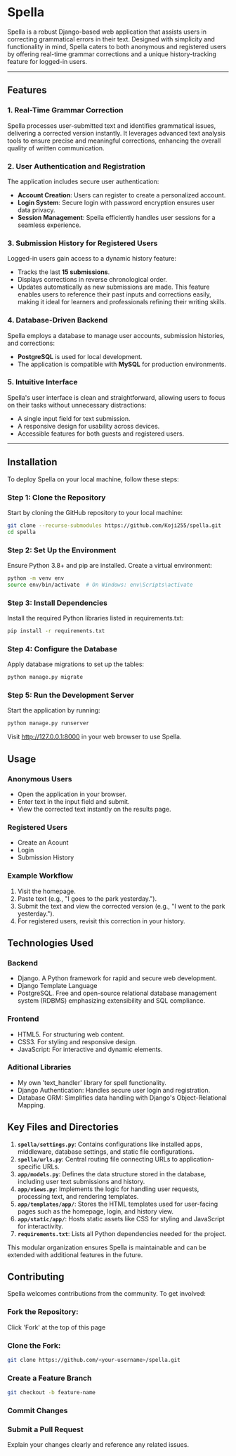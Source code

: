 # Spella

Spella is a robust Django-based web application that assists users in correcting grammatical errors in their text. Designed with simplicity and functionality in mind, Spella caters to both anonymous and registered users by offering real-time grammar corrections and a unique history-tracking feature for logged-in users.

---

## Features

### 1. Real-Time Grammar Correction
Spella processes user-submitted text and identifies grammatical issues, delivering a corrected version instantly. It leverages advanced text analysis tools to ensure precise and meaningful corrections, enhancing the overall quality of written communication.

### 2. User Authentication and Registration
The application includes secure user authentication:
- **Account Creation**: Users can register to create a personalized account.
- **Login System**: Secure login with password encryption ensures user data privacy.
- **Session Management**: Spella efficiently handles user sessions for a seamless experience.

### 3. Submission History for Registered Users
Logged-in users gain access to a dynamic history feature:
- Tracks the last **15 submissions**.
- Displays corrections in reverse chronological order.
- Updates automatically as new submissions are made.
This feature enables users to reference their past inputs and corrections easily, making it ideal for learners and professionals refining their writing skills.

### 4. Database-Driven Backend
Spella employs a database to manage user accounts, submission histories, and corrections:
- **PostgreSQL** is used for local development.
- The application is compatible with **MySQL** for production environments.

### 5. Intuitive Interface
Spella's user interface is clean and straightforward, allowing users to focus on their tasks without unnecessary distractions:
- A single input field for text submission.
- A responsive design for usability across devices.
- Accessible features for both guests and registered users.

---

## Installation

To deploy Spella on your local machine, follow these steps:

### Step 1: Clone the Repository
Start by cloning the GitHub repository to your local machine:
```bash
git clone --recurse-submodules https://github.com/Koji255/spella.git
cd spella
```

### Step 2: Set Up the Environment
Ensure Python 3.8+ and pip are installed. Create a virtual environment:
```bash
python -m venv env
source env/bin/activate  # On Windows: env\Scripts\activate
```

### Step 3: Install Dependencies
Install the required Python libraries listed in requirements.txt:
```bash
pip install -r requirements.txt
```

### Step 4: Configure the Database
Apply database migrations to set up the tables:
```bash
python manage.py migrate
```

### Step 5: Run the Development Server
Start the application by running:
```bash
python manage.py runserver
```
Visit http://127.0.0.1:8000 in your web browser to use Spella.

## Usage
### Anonymous Users
- Open the application in your browser.
- Enter text in the input field and submit.
- View the corrected text instantly on the results page.
### Registered Users
- Create an Acount
- Login
- Submission History
### Example Workflow
1. Visit the homepage.
2. Paste text (e.g., "I goes to the park yesterday.").
3. Submit the text and view the corrected version (e.g., "I went to the park yesterday.").
4. For registered users, revisit this correction in your history.

## Technologies Used
### Backend
- Django. A Python framework for rapid and secure web development.
- Django Template Language
- PostgreSQL. Free and open-source relational database management system (RDBMS) emphasizing extensibility and SQL compliance.
### Frontend
- HTML5. For structuring web content.
- CSS3. For styling and responsive design.
- JavaScript: For interactive and dynamic elements.
### Aditional Libraries
- My own 'text_handler' library for spell functionality.
- Django Authentication: Handles secure user login and registration.
- Database ORM: Simplifies data handling with Django's Object-Relational Mapping.

## Key Files and Directories
1. **`spella/settings.py`**: Contains configurations like installed apps, middleware, database settings, and static file configurations.
2. **`spella/urls.py`**: Central routing file connecting URLs to application-specific URLs.
3. **`app/models.py`**: Defines the data structure stored in the database, including user text submissions and history.
4. **`app/views.py`**: Implements the logic for handling user requests, processing text, and rendering templates.
5. **`app/templates/app/`**: Stores the HTML templates used for user-facing pages such as the homepage, login, and history view.
6. **`app/static/app/`**: Hosts static assets like CSS for styling and JavaScript for interactivity.
7. **`requirements.txt`**: Lists all Python dependencies needed for the project.

This modular organization ensures Spella is maintainable and can be extended with additional features in the future.

## Contributing
Spella welcomes contributions from the community. To get involved:
### Fork the Repository:
Click 'Fork' at the top of this page
### Clone the Fork:
```bash
git clone https://github.com/<your-username>/spella.git
```
### Create a Feature Branch
```bash
git checkout -b feature-name
```
### Commit Changes
### Submit a Pull Request
Explain your changes clearly and reference any related issues.
